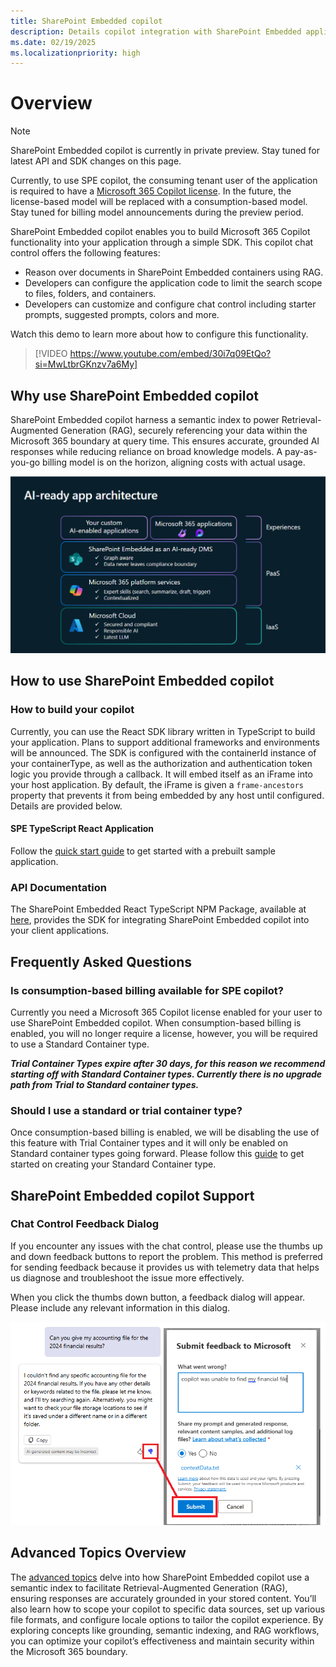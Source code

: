 ```yaml
---
title: SharePoint Embedded copilot 
description: Details copilot integration with SharePoint Embedded applications
ms.date: 02/19/2025
ms.localizationpriority: high
---
```


# Overview

> [!NOTE]
>
> SharePoint Embedded copilot is currently in private preview. Stay tuned for latest API and SDK changes on this page.
>
> Currently, to use SPE copilot, the consuming tenant user of the application is required to have a [Microsoft 365 Copilot license](/copilot/microsoft-365/microsoft-365-copilot-licensing). In the future, the license-based model will be replaced with a consumption-based model. Stay tuned for billing model announcements during the preview period.

SharePoint Embedded copilot enables you to build Microsoft 365 Copilot functionality into your application through a simple SDK. This copilot chat control offers the following features:

- Reason over documents in SharePoint Embedded containers using RAG.
- Developers can configure the application code to limit the search scope to files, folders, and containers.
- Developers can customize and configure chat control including starter prompts, suggested prompts, colors and more.

Watch this demo to learn more about how to configure this functionality.

> [!VIDEO https://www.youtube.com/embed/30i7q09EtQo?si=MwLtbrGKnzv7a6My]

## Why use SharePoint Embedded copilot

SharePoint Embedded copilot harness a semantic index to power Retrieval-Augmented Generation (RAG), securely referencing your data within the Microsoft 365 boundary at query time. This ensures accurate, grounded AI responses while reducing reliance on broad knowledge models. A pay-as-you-go billing model is on the horizon, aligning costs with actual usage.

![Diagram illustrating SPE copilot is AI ready](../../images/speco-apparch.png)

## How to use SharePoint Embedded copilot

### How to build your copilot

Currently, you can use the React SDK library written in TypeScript to build your application. Plans to support additional frameworks and environments will be announced. The SDK is configured with the containerId instance of your containerType, as well as the authorization and authentication token logic you provide through a callback. It will embed itself as an iFrame into your host application. By default, the iFrame is given a `frame-ancestors` property that prevents it from being embedded by any host until configured. Details are provided below.

#### SPE TypeScript React Application

Follow the [quick start guide](../tutorials/spe-da-vscode.md) to get started with a prebuilt sample application.

### API Documentation

The SharePoint Embedded React TypeScript NPM Package, available at [here](https://github.com/microsoft/SharePoint-Embedded-Samples/tree/feature/copilot-react-sdk/sharepointembedded-chatembedded-react/docs/index.md), provides the SDK for integrating SharePoint Embedded copilot into your client applications.

## Frequently Asked Questions

### Is consumption-based billing available for SPE copilot?

Currently you need a Microsoft 365 Copilot license enabled for your user to use SharePoint Embedded copilot. When consumption-based billing is enabled, you will no longer require a license, however, you will be required to use a Standard Container type.

***Trial Container Types expire after 30 days, for this reason we recommend starting off with Standard Container types. Currently there is no upgrade path from Trial to Standard container types.***

### Should I use a standard or trial container type?

Once consumption-based billing is enabled, we will be disabling the use of this feature with Trial Container types and it will only be enabled on Standard container types going forward. Please follow this [guide](../../getting-started/containertypes.md) to get started on creating your Standard Container type.

## SharePoint Embedded copilot  Support

### Chat Control Feedback Dialog

If you encounter any issues with the chat control, please use the thumbs up and down feedback buttons to report the problem. This method is preferred for sending feedback because it provides us with telemetry data that helps us diagnose and troubleshoot the issue more effectively.

When you click the thumbs down button, a feedback dialog will appear. Please include any relevant information in this dialog.

![SPE copilot Feedback Modal preview](../../images/speco-feedbackcombined.png)

## Advanced Topics Overview

The [advanced topics](spe-da-adv.md) delve into how SharePoint Embedded copilot use a semantic index to facilitate Retrieval-Augmented Generation (RAG), ensuring responses are accurately grounded in your stored content. You’ll also learn how to scope your copilot to specific data sources, set up various file formats, and configure locale options to tailor the copilot experience. By exploring concepts like grounding, semantic indexing, and RAG workflows, you can optimize your copilot’s effectiveness and maintain security within the Microsoft 365 boundary.
